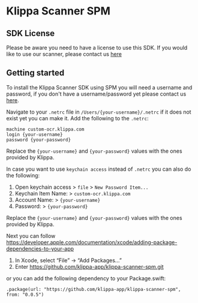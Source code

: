 # Klippa Scanner SPM

## SDK License
Please be aware you need to have a license to use this SDK.
If you would like to use our scanner, please contact us [here](https://www.klippa.com/en/ocr/ocr-sdk/)

## Getting started

To install the Klippa Scanner SDK using SPM you will need a username and password, if you don't have a username/password yet please contact us [here](https://www.klippa.com/en/ocr/ocr-sdk/).

Navigate to your `.netrc` file in `/Users/{your-username}/.netrc` if it does not exist yet you can make it.
Add the following to the `.netrc`:

```netrc
machine custom-ocr.klippa.com
login {your-username}
password {your-password}
```

Replace the `{your-username}` and `{your-password}` values with the ones provided by Klippa.

In case you want to use `keychain access` instead of `.netrc` you can also do the following:

1. Open keychain access > `file` > `New Password Item...`
2. Keychain Item Name: > `custom-ocr.klippa.com`
3. Account Name: > `{your-username}`
4. Password: > `{your-password}`

Replace the `{your-username}` and `{your-password}` values with the ones provided by Klippa.

Next you can follow https://developer.apple.com/documentation/xcode/adding-package-dependencies-to-your-app

1. In Xcode, select “File” → “Add Packages...”
2. Enter https://github.com/klippa-app/klippa-scanner-spm.git

or you can add the following dependency to your Package.swift:

`.package(url: "https://github.com/klippa-app/klippa-scanner-spm", from: "0.0.5")`
